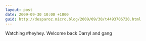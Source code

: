 ```yaml
---
layout: post
date: 2009-09-30 10:00 +1000
guid: http://desparoz.micro.blog/2009/09/30/t4493706720.html
---
```

Watching #heyhey. Welcome back Darryl and gang
